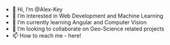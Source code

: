 - 👋 Hi, I’m @Alex-Key
- 👀 I’m interested in Web Development and Machine Learning
- 🌱 I’m currently learning Angular and Computer Vision
- 💞️ I’m looking to collaborate on Geo-Science related projects
- 📫 How to reach me - here!

<!---
Alex-Key/Alex-Key is a ✨ special ✨ repository because its `README.md` (this file) appears on your GitHub profile.
You can click the Preview link to take a look at your changes.
--->
